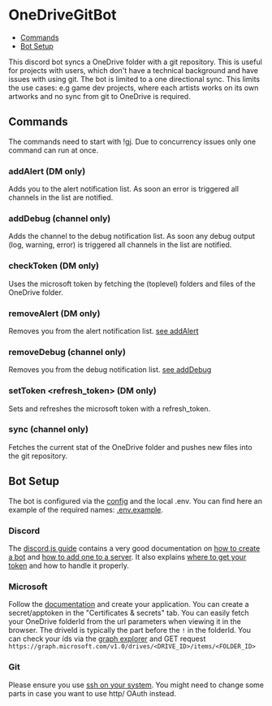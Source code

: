 # OneDriveGitBot

 * [Commands](#commands)
 * [Bot Setup](#bot-setup)

This discord bot syncs a OneDrive folder with a git repository. This is useful for projects with users, which don't have a technical background and have issues with using git. The bot is limited to a one directional sync. This limits the use cases: e.g game dev projects, where each artists works on its own artworks and no sync from git to OneDrive is required.

## Commands
The commands need to start with !gj. Due to concurrency issues only one command can run at once.

### addAlert (DM only)
Adds you to the alert notification list. As soon an error is triggered all channels in the list are notified.

### addDebug (channel only)
Adds the channel to the debug notification list. As soon any debug output (log, warning, error) is triggered all channels in the list are notified.

### checkToken (DM only)
Uses the microsoft token by fetching the (toplevel) folders and files of the OneDrive folder.

### removeAlert (DM only)
Removes you from the alert notification list. [see addAlert](#addalert-dm-only)

### removeDebug (channel only)
Removes you from the debug notification list. [see addDebug](#adddebug-channel-only)

### setToken <refresh_token> (DM only)
Sets and refreshes the microsoft token with a refresh_token.

### sync (channel only)
Fetches the current stat of the OneDrive folder and pushes new files into the git repository.

## Bot Setup

The bot is configured via the [config](/config.js) and the local .env. You can find here an example of the required names: [.env.example](/.env.example).

### Discord
The [discord.js guide](https://www.discordjs.guide) contains a very good documentation on [how to create a bot](https://discordjs.guide/preparations/setting-up-a-bot-application.html) and [how to add one to a server](https://discordjs.guide/preparations/adding-your-bot-to-servers.html). It also explains [where to get your token](https://discordjs.guide/preparations/setting-up-a-bot-application.html#your-token) and how to handle it properly.

### Microsoft
Follow the [documentation](https://docs.microsoft.com/en-us/onedrive/developer/rest-api/getting-started/msa-oauth?view=odsp-graph-online) and create your application. You can create a secret/apptoken in the "Certificates & secrets" tab. You can easily fetch your OneDrive folderId from the url parameters when viewing it in the browser. The driveId is typically the part before the `!` in the folderId. You can check your íds via the [graph explorer](https://developer.microsoft.com/en-us/graph/graph-explorer) and GET request `https://graph.microsoft.com/v1.0/drives/<DRIVE_ID>/items/<FOLDER_ID>`

### Git
Please ensure you use [ssh on your system](https://docs.github.com/en/github/authenticating-to-github/adding-a-new-ssh-key-to-your-github-account). You might need to change some parts in case you want to use http/ OAuth instead.

